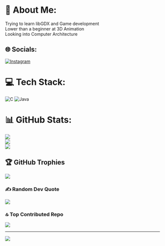 # 💫 About Me:
Trying to learn libGDX and Game development<br>Lower than a beginner at 3D Animation<br>Looking into Computer Architecture


## 🌐 Socials:
[![Instagram](https://img.shields.io/badge/Instagram-%23E4405F.svg?logo=Instagram&logoColor=white)](https://instagram.com/swassy69) 

# 💻 Tech Stack:
![C](https://img.shields.io/badge/c-%2300599C.svg?style=for-the-badge&logo=c&logoColor=white) ![Java](https://img.shields.io/badge/java-%23ED8B00.svg?style=for-the-badge&logo=openjdk&logoColor=white)
# 📊 GitHub Stats:
![](https://github-readme-stats.vercel.app/api?username=Swassyman&theme=dark&hide_border=true&include_all_commits=true&count_private=false)<br/>
![](https://github-readme-streak-stats.herokuapp.com/?user=Swassyman&theme=dark&hide_border=true)<br/>
![](https://github-readme-stats.vercel.app/api/top-langs/?username=Swassyman&theme=dark&hide_border=true&include_all_commits=true&count_private=false&layout=compact)

## 🏆 GitHub Trophies
![](https://github-profile-trophy.vercel.app/?username=Swassyman&theme=gruvbox&no-frame=false&no-bg=true&margin-w=4)

### ✍️ Random Dev Quote
![](https://quotes-github-readme.vercel.app/api?type=horizontal&theme=gruvbox)

### 🔝 Top Contributed Repo
![](https://github-contributor-stats.vercel.app/api?username=Swassyman&limit=5&theme=gruvbox&combine_all_yearly_contributions=true)

---
[![](https://visitcount.itsvg.in/api?id=Swassyman&icon=0&color=12)](https://visitcount.itsvg.in)

<!-- Proudly created with GPRM ( https://gprm.itsvg.in ) -->
